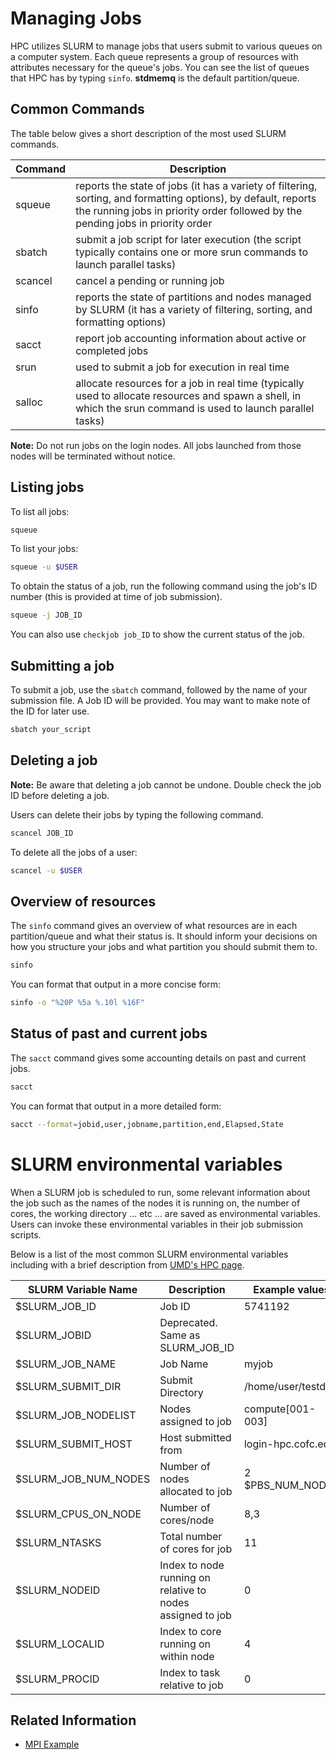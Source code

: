 # Managing Jobs

HPC utilizes SLURM to manage jobs that users submit to various queues on a computer system. Each queue represents a group of resources with attributes necessary for the queue's jobs. You can see the list of queues that HPC has by typing `sinfo`. **stdmemq** is the default partition/queue.

## Common Commands

The table below gives a short description of the most used SLURM commands.

Command | 	Description
----------    | -----------------------
squeue | 	reports the state of jobs (it has a variety of filtering, sorting, and formatting options), by default, reports the running jobs in priority order followed by the pending jobs in priority order
sbatch 	      | submit a job script for later execution (the script typically contains one or more srun commands to launch parallel tasks)
scancel 	 | cancel a pending or running job
sinfo 	| reports the state of partitions and nodes managed by SLURM (it has a variety of filtering, sorting, and formatting options)
sacct         |	report job accounting information about active or completed jobs
srun 	 | used to submit a job for execution in real time
salloc 	      | allocate resources for a job in real time (typically used to allocate resources and spawn a shell, in which the srun command is used to launch parallel tasks)

**Note:** Do not run jobs on the login nodes. All jobs launched from those nodes will be terminated without notice.

## Listing jobs

To list all jobs:
```bash
squeue
```

To list your jobs:
```bash
squeue -u $USER
```

To obtain the status of a job, run the following command using the job's ID number (this is provided at time of job submission).

```bash
squeue -j JOB_ID
```

You can also use `checkjob job_ID` to show the current status of the job.

## Submitting a job

To submit a job, use the `sbatch` command, followed by the name of your submission file. A Job ID will be provided. You may want to make note of the ID for later use.

```bash
sbatch your_script
```

## Deleting a job

**Note:** Be aware that deleting a job cannot be undone. Double check the job ID before deleting a job.

Users can delete their jobs by typing the following command.

```bash
scancel JOB_ID
```

To delete all the jobs of a user:

```bash
scancel -u $USER
```

## Overview of resources

The `sinfo` command gives an overview of what resources are in each partition/queue and what their status is. It should inform your decisions on how you structure your jobs and what partition you should submit them to.

```bash
sinfo
```

You can format that output in a more concise form:
```bash
sinfo -o "%20P %5a %.10l %16F"
```

## Status of past and current jobs

The `sacct` command gives some accounting details on past and current jobs.

```bash
sacct
```

You can format that output in a more detailed form:
```bash
sacct --format=jobid,user,jobname,partition,end,Elapsed,State
```

# SLURM environmental variables

When a SLURM job is scheduled to run, some relevant information about the job such as the names of the nodes it is running on, the number of cores, the working directory ... etc ... are saved as environmental variables. Users can invoke these environmental variables in their job submission scripts.

Below is a list of the most common SLURM environmental variables including with a brief description from [UMD's HPC page](https://www.glue.umd.edu/hpcc/help/slurmenv.html).

| SLURM Variable Name |	Description |	Example values |	PBS/Torque analog |
|------------------------|-----------------------------------|-------------------|-------------|
| $SLURM_JOB_ID |	Job ID |	5741192 |	$PBS_JOBID
| $SLURM_JOBID 	| Deprecated. Same as SLURM_JOB_ID 	 | | | 	 
| $SLURM_JOB_NAME |	Job Name |	myjob |	$PBS_JOBNAME
| $SLURM_SUBMIT_DIR |	Submit Directory |	/home/user/testdir |	$PBS_O_WORKDIR
| $SLURM_JOB_NODELIST |	Nodes assigned to job |	compute[001-003]| 	cat $PBS_NODEFILE |
| $SLURM_SUBMIT_HOST |	Host submitted from |	login-hpc.cofc.edu |	$PBS_O_HOST |
| $SLURM_JOB_NUM_NODES |	Number of nodes allocated to job |	2 	$PBS_NUM_NODES |
| $SLURM_CPUS_ON_NODE |	Number of cores/node |	8,3 |	$PBS_NUM_PPN  |
| $SLURM_NTASKS |	Total number of cores for job 	| 11 |	$PBS_NP |
| $SLURM_NODEID  |	Index to node running on relative to nodes assigned to job |	0 |	$PBS_O_NODENUM |
| $SLURM_LOCALID |	Index to core running on within node | 	4 |	$PBS_O_VNODENUM |
| $SLURM_PROCID |	Index to task relative to job |	0 |	$PBS_O_TASKNUM - 1 |


## Related Information

- [MPI Example](execute-a-job/README.md)
